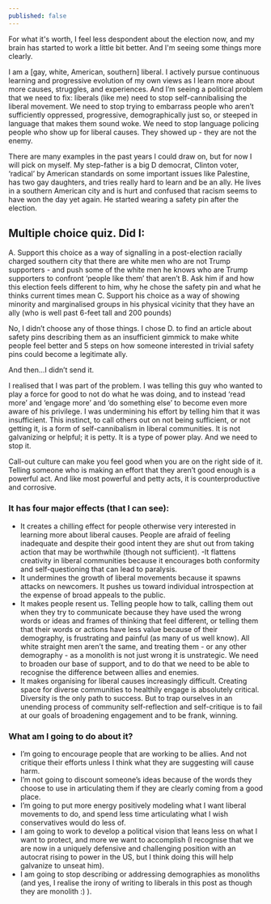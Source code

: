 ```yaml
---
published: false
---
```

For what it's worth, I feel less despondent about the election now, and my brain has started to work a little bit better. And I'm seeing some things more clearly. 

I am a [gay, white, American, southern] liberal. I actively pursue continuous learning and progressive evolution of my own views as I learn more about more causes, struggles, and experiences. And I’m seeing a political problem that we need to fix: liberals (like me) need to stop self-cannibalising the liberal movement. We need to stop trying to embarrass people who aren’t sufficiently oppressed, progressive, demographically just so, or steeped in language that makes them sound woke. We need to stop language policing people who show up for liberal causes. They showed up - they are not the enemy. 

There are many examples in the past years I could draw on, but for now I will pick on myself. My step-father is a big D democrat, Clinton voter, ‘radical’ by American standards on some important issues like Palestine, has two gay daughters, and tries really hard to learn and be an ally. He lives in a southern American city and is hurt and confused that racism seems to have won the day yet again. He started wearing a safety pin after the election. 

## Multiple choice quiz. Did I:

A. Support this choice as a way of signalling in a post-election racially charged southern city that there are white men who are not Trump supporters - and push some of the white men he knows who are Trump supporters to confront ‘people like them’ that aren’t
B. Ask him if and how this election feels different to him, why he chose the safety pin and what he thinks current times mean
C. Support his choice as a way of showing minority and marginalised groups in his physical vicinity that they have an ally (who is well past 6-feet tall and 200 pounds)

No, I didn’t choose any of those things. I chose D. to find an article about safety pins describing them as an insufficient gimmick to make white people feel better and 5 steps on how someone interested in trivial safety pins could become a legitimate ally.

And then...I didn’t send it.

I realised that I was part of the problem. I was telling this guy who wanted to play a force for good to not do what he was doing, and to instead ‘read more’ and ‘engage more’ and ‘do something else’ to become even more aware of his privilege. I was undermining his effort by telling him that it was insufficient. This instinct, to call others out on not being sufficient, or not getting it, is a form of self-cannibalism in liberal communities. It is not galvanizing or helpful; it is petty. It is a type of power play. And we need to stop it. 

Call-out culture can make you feel good when you are on the right side of it. Telling someone who is making an effort that they aren’t good enough is a powerful act. And like most powerful and petty acts, it is counterproductive and corrosive.

### It has four major effects (that I can see):
- It creates a chilling effect for people otherwise very interested in learning more about liberal causes. People are afraid of feeling inadequate and despite their good intent they are shut out from taking action that may be worthwhile (though not sufficient).
-It flattens creativity in liberal communities because it encourages both conformity and self-questioning that can lead to paralysis.
- It undermines the growth of liberal movements because it spawns attacks on newcomers. It pushes us toward individual introspection at the expense of broad appeals to the public. 
- It makes people resent us. Telling people how to talk, calling them out when they try to communicate because they have used the wrong words or ideas and frames of thinking that feel different, or telling them that their words or actions have less value because of their demography, is frustrating and painful (as many of us well know). All white straight men aren’t the same, and treating them - or any other demography - as a monolith is not just wrong it is unstrategic. We need to broaden our base of support, and to do that we need to be able to recognise the difference between allies and enemies. 
- It makes organising for liberal causes increasingly difficult. Creating space for diverse communities to healthily engage is absolutely critical. Diversity is the only path to success. But to trap ourselves in an unending process of community self-reflection and self-critique is to fail at our goals of broadening engagement and to be frank, winning.

### What am I going to do about it?
- I’m going to encourage people that are working to be allies. And not critique their efforts unless I think what they are suggesting will cause harm. 
- I’m not going to discount someone’s ideas because of the words they choose to use in articulating them if they are clearly coming from a good place. 
- I’m going to put more energy positively modeling what I want liberal movements to do, and spend less time articulating what I wish conservatives would do less of. 
- I am going to work to develop a political vision that leans less on what I want to protect, and more we want to accomplish (I recognise that we are now in a uniquely defensive and challenging position with an autocrat rising to power in the US, but I think doing this will help galvanize to unseat him). 
- I am going to stop describing or addressing demographies as monoliths (and yes, I realise the irony of writing to liberals in this post as though they are monolith :) ).




